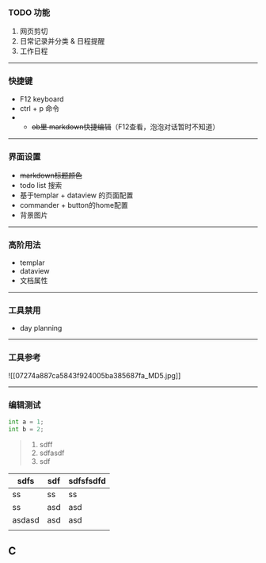 ### TODO 功能
1. 网页剪切
2. 日常记录并分类 & 日程提醒
4. 工作日程
---
### 快捷键
- F12 keyboard
- ctrl + p 命令  
- - ~~ob里 markdown快捷编辑~~（F12查看，泡泡对话暂时不知道）
---
### 界面设置
- ~~markdown标题颜色~~
- todo list 搜索
- 基于templar + dataview 的页面配置
- commander + button的home配置
- 背景图片

---
### 高阶用法
- templar
- dataview
- 文档属性

---
### 工具禁用
- day planning

---
### 工具参考

![[07274a887ca5843f924005ba385687fa_MD5.jpg]]

---

### 编辑测试

```python
int a = 1;
int b = 2; 


```


> 
> 1. sdff 
> 2. sdfasdf
> 3. sdf 
> 

| sdfs   | sdf | sdfsfsdfd |
| ------ | --- | --------- |
| ss     | ss  | ss        |
| ss     | asd | asd       |
| asdasd | asd | asd       |
|        |     |           |

## C